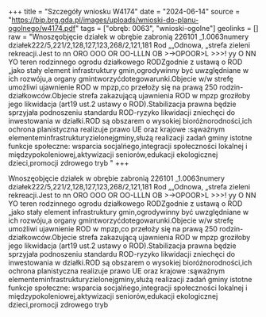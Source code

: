 +++
title = "Szczegóły wniosku W4174"
date = "2024-06-14"
source = "https://bip.brg.gda.pl/images/uploads/wnioski-do-planu-ogolnego/w4174.pdf"
tags = ["obręb: 0063", "wnioski-ogolne"]
geolinks = []
raw = "Wnoszęobjęcie działek w obrębie zabronią 226101 _1.0063numery działek222/5,221/2,128,127,123,268/2,121,181 Rod „„Odnowa, „strefa zieleni rekreacji.Jest to nn ORO OOO OR OO-LLLN OB >->OPOOR>L >>>! yy O NN YO teren rodzinnego ogrodu działkowego RODZgodnie z ustawą o ROD „jako stały element infrastruktury gmin,ogrodywinny być uwzględniane w ich rozwóju,a organy gmintworzyćdotegowarunki.Objecie w/w strefę umożliwi ujawnienie ROD w mpzp,co przełoży się na prawą 250 rodzin- działkowców.Objecie strefa zakazującą ujawnienia ROD w mpzp groziłoby jego likwidacja (art19 ust.2 ustawy o ROD).Stabilizacja prawna będzie sprzyjała podnoszeniu standardu ROD-ryzyko likwidacji zniechęci do inwestowania w działki.ROD są obszarem o wysokiej bioróżnorodności,ich ochrona planistyczna realizuje prawo UE oraz krajowe :sąważnym elementeminfrastrukturyzielonejgminy,służą realizacji zadań gminy istotne funkcje społeczne: wsparcia socjalńego,integracji społeczności lokalnej i międzypokoleniowej,aktywizacji seniorów,edukacji ekologicznej dzieci,promocji zdrowego tryb "
+++

Wnoszęobjęcie działek w obrębie zabronią 226101 _1.0063numery
działek222/5,221/2,128,127,123,268/2,121,181 Rod „„Odnowa, „strefa zieleni rekreacji.Jest to
nn ORO OOO OR OO-LLLN OB >->OPOOR>L >>>!
yy O NN YO
teren rodzinnego ogrodu działkowego RODZgodnie z ustawą o ROD „jako stały element
infrastruktury gmin,ogrodywinny być uwzględniane w ich rozwóju,a organy
gmintworzyćdotegowarunki.Objecie w/w strefę umożliwi ujawnienie ROD w mpzp,co przełoży się
na prawą 250 rodzin- działkowców.Objecie strefa zakazującą ujawnienia ROD w mpzp groziłoby
jego likwidacja (art19 ust.2 ustawy o ROD).Stabilizacja prawna będzie sprzyjała podnoszeniu
standardu ROD-ryzyko likwidacji zniechęci do inwestowania w działki.ROD są obszarem o
wysokiej bioróżnorodności,ich ochrona planistyczna realizuje prawo UE oraz krajowe :sąważnym
elementeminfrastrukturyzielonejgminy,służą realizacji zadań gminy istotne funkcje społeczne:
wsparcia socjalńego,integracji społeczności lokalnej i międzypokoleniowej,aktywizacji
seniorów,edukacji ekologicznej dzieci,promocji zdrowego tryb



